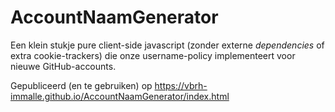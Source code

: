 # AccountNaamGenerator

Een klein stukje pure client-side javascript (zonder externe *dependencies* of extra cookie-trackers) die onze username-policy implementeert voor nieuwe GitHub-accounts.

Gepubliceerd (en te gebruiken) op https://vbrh-immalle.github.io/AccountNaamGenerator/index.html
